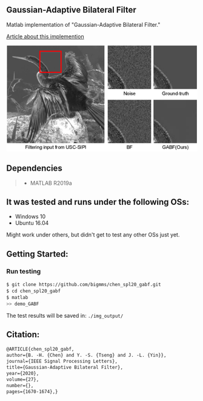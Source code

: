 ## Gaussian-Adaptive Bilateral Filter
Matlab implementation of "Gaussian-Adaptive Bilateral Filter." 

[Article about this implemention](https://ieeexplore.ieee.org/document/9200678)

![](/demo.png)

## Dependencies
> * MATLAB R2019a

## It was tested and runs under the following OSs:
* Windows 10
* Ubuntu 16.04

Might work under others, but didn't get to test any other OSs just yet.

## Getting Started:
### Run testing
```bash
$ git clone https://github.com/bigmms/chen_spl20_gabf.git
$ cd chen_spl20_gabf
$ matlab
>> demo_GABF
```
The test results will be saved in: `./img_output/`

## Citation:   
    @ARTICLE{chen_spl20_gabf,  
    author={B. -H. {Chen} and Y. -S. {Tseng} and J. -L. {Yin}},  
    journal={IEEE Signal Processing Letters}, 
    title={Gaussian-Adaptive Bilateral Filter},
    year={2020},
    volume={27},
    number={},
    pages={1670-1674},}
